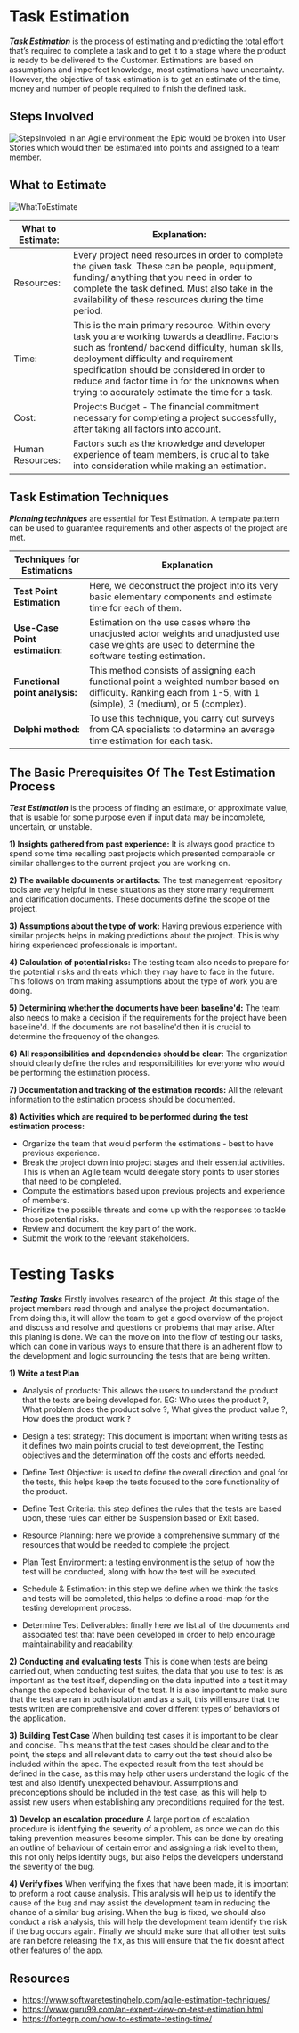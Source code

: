 # Task Estimation 

**_Task Estimation_** is the process of estimating and predicting the total effort that’s required to complete a task and to get it to a stage where the product is ready to be delivered to the Customer. Estimations are based on assumptions and imperfect knowledge, most estimations have uncertainty. However, the objective of task estimation is to get an estimate of the time, money and number of people required to finish the defined task. 

## Steps Involved

![StepsInvoled](task-estimation-step.png)
  In an Agile environment the Epic would be broken into User Stories which would then be estimated into points and assigned to a team member.  

## What to Estimate

![WhatToEstimate](what_to_estimate_pic.png)

 What to Estimate: | Explanation: 
-------------- | -------------
Resources:  | Every project need resources in order to complete the given task. These can be people, equipment, funding/ anything that you need in order to complete the task defined. Must also take in the availability of these resources during the time period.
Time:  | This is the main primary resource. Within every task you are working towards a deadline. Factors such as frontend/ backend difficulty, human skills, deployment difficulty and requirement specification should be considered in order to reduce and factor time in for the unknowns when trying to accurately estimate the time for a task.
Cost:    | Projects Budget - The financial commitment necessary for completing a project successfully, after taking all factors into account. 
Human Resources:    | Factors such as the knowledge and developer experience of team members, is crucial to take into consideration while making an estimation. 


## Task Estimation Techniques 

**_Planning techniques_** are essential for Test Estimation. A template pattern can be used to guarantee requirements and other aspects of the project are met. 


**Techniques for Estimations** |**Explanation**
------------ | -------------
 **Test Point Estimation** |  Here, we deconstruct the project into its very basic elementary components and estimate time for each of them. 
**Use-Case Point estimation:** |  Estimation on the use cases where the unadjusted actor weights and unadjusted use case weights are used to determine the software testing estimation. 
 **Functional point analysis:**    |  This method consists of assigning each functional point a weighted number based on difficulty. Ranking each from 1-5, with 1 (simple), 3 (medium), or 5 (complex).  
 **Delphi method:**    | To use this technique, you carry out surveys from QA specialists to determine an average time estimation for each task.
 
 

## The Basic Prerequisites Of The Test Estimation Process

**_Test Estimation_** is the process of finding an estimate, or approximate value, that is usable for some purpose even if input data may be incomplete, uncertain, or unstable.

**1) Insights gathered from past experience:** It is always good practice to spend some time recalling past projects which presented comparable or similar challenges to the current project you are working on.

**2) The available documents or artifacts:** The test management repository tools are very helpful in these situations as they store many requirement and clarification documents. These documents define the scope of the project.

**3) Assumptions about the type of work:** Having previous experience with similar projects helps in making predictions about the project. This is why hiring experienced professionals is important.

**4) Calculation of potential risks:** The testing team also needs to prepare for the potential risks and threats which they may have to face in the future. This follows on from making assumptions about the type of work you are doing.

**5) Determining whether the documents have been baseline'd:** The team also needs to make a decision if the requirements for the project have been baseline'd. If the documents are not baseline'd then it is crucial to determine the frequency of the changes.

**6) All responsibilities and dependencies should be clear:** The organization should clearly define the roles and responsibilities for everyone who would be performing the estimation process.

**7) Documentation and tracking of the estimation records:** All the relevant information to the estimation process should be documented.

**8) Activities which are required to be performed during the test estimation process:**
- Organize the team that would perform the estimations - best to have previous experience.
- Break the project down into project stages and their essential activities. This is when an Agile team would delegate story points to user stories that need to be completed.
- Compute the estimations based upon previous projects and experience of members.
- Prioritize the possible threats and come up with the responses to tackle those potential risks.
- Review and document the key part of the work.
- Submit the work to the relevant stakeholders.


# Testing Tasks
**_Testing Tasks_** Firstly involves research of the project. At this stage of the project members read through and analyse the project documentation. From doing this, it will allow the team to get a good overview of the project and discuss and resolve and questions or problems that may arise. After this planing is done. We can the move on into the flow of testing our tasks, which can done in various ways to ensure that there is an adherent flow to the development and logic surrounding the tests that are being written.

**1) Write a test Plan**
- Analysis of products: This allows the users to understand the product that the tests are being developed for. EG: Who uses the product ?, What problem does the product solve ?, What gives the product value ?, How does the product work ?

- Design a test strategy: This document is important when writing tests as it defines two main points crucial to test development, the Testing objectives and the determination off the costs and efforts needed.
- Define Test Objective: is used to define the overall direction and goal for the tests, this helps keep the tests focused to the core functionality of the product.
- Define Test Criteria: this step defines the rules that the tests are based upon, these rules can either be Suspension based or Exit based.
- Resource Planning: here we provide a comprehensive summary of the resources that would be needed to complete the project.
- Plan Test Environment: a testing environment is the setup of how the test will be conducted, along with how the test will be executed.
- Schedule & Estimation: in this step we define when we think the tasks and tests will be completed, this helps to define a road-map for the testing development process.
- Determine Test Deliverables: finally here we list all of the documents and associated test that have been developed in order to help encourage maintainability and readability.

**2) Conducting and evaluating tests**
This is done when tests are being carried out, when conducting test suites, the data that you use to test is as important as the test itself, depending on the data inputted into a test it may change the expected behaviour of the test. It is also important to make sure that the test are ran in both isolation and as a suit, this will ensure that the tests written are comprehensive and cover different types of behaviors of the application.
    
**3) Building Test Case**
When building test cases it is important to be clear and concise. This means that the test cases should be clear and to the point, the steps and all relevant data to carry out the test should also be included within the spec. The expected result from the test should be defined in the case, as this may help other users understand the logic of the test and also identify unexpected behaviour. Assumptions and preconceptions should be included in the test case, as this will help to assist new users when establishing any preconditions required for the test.

**3) Develop an escalation procedure**
A large portion of escalation procedure is identifying the severity of a problem, as once we can do this taking prevention measures become simpler. This can be done by creating an outline of behaviour of certain error and assigning a risk level to them, this not only helps identify bugs, but also helps the developers understand the severity of the bug.

**4) Verify fixes**
When verifying the fixes that have been made, it is important to preform a root cause analysis. This analysis will help us to identify the cause of the bug and may assist the development team in reducing the chance of a similar bug arising. When the bug is fixed, we should also conduct a risk analysis, this will help the development team identify the risk if the bug occurs again. Finally we should make sure that all other test suits are ran before releasing the fix, as this will ensure that the fix doesnt affect other features of the app.

## Resources
- https://www.softwaretestinghelp.com/agile-estimation-techniques/ 
- https://www.guru99.com/an-expert-view-on-test-estimation.html 
- https://fortegrp.com/how-to-estimate-testing-time/